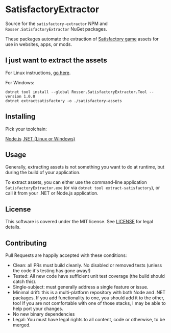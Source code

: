 # SatisfactoryExtractor

Source for the `satisfactory-extractor` NPM and `Rosser.SatisfactoryExtractor` NuGet packages.

These packages automate the extraction of [Satisfactory game](https://www.satisfactorygame.com/) assets for use in websites, apps, or mods.

## I just want to extract the assets

For Linux instructions, [go here](./dotnet/src/ExtractSatisfactoryAssets/README.md#linux).

For Windows:

```
dotnet tool install --global Rosser.SatisfactoryExtractor.Tool --version 1.0.0
dotnet extractsatisfactory -o ./satisfactory-assets
```

## Installing

Pick your toolchain:

[Node.js](./typescript/README.md)
[.NET (Linux or Windows)](./dotnet/README.md)

## Usage
Generally, extracting assets is not something you want to do at runtime, but during the build of your application.

To extract assets, you can either use the command-line application `SatisfactoryExtractor.exe` (or via `dotnet tool extract-satisfactory`), or call it from your .NET or Node.js application.

## License

This software is covered under the MIT license. See [LICENSE](./LICENSE) for legal details.

## Contributing

Pull Requests are happily accepted with these conditions:

- Clean: all PRs must build cleanly. No disabled or removed tests (unless the code it's testing has gone away!)
- Tested: All new code have sufficient unit test coverage (the build should catch this).
- Single-subject: must generally address a single feature or issue.
- Minimal drift: this is a multi-platform repository with both Node and .NET packages. If you add functionality to one, you should add it to the other, too! If you are not comfortable with one of those stacks, I may be able to help port your changes.
- No new binary dependencies
- Legal: You must have legal rights to all content, code or otherwise, to be merged.

